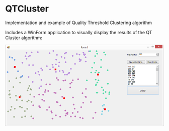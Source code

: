QTCluster
=========

Implementation and example of Quality Threshold Clustering algorithm

Includes a WinForm application to visually display the results of the QT Cluster algorithm:

![Example](/sample.png?raw=true)
